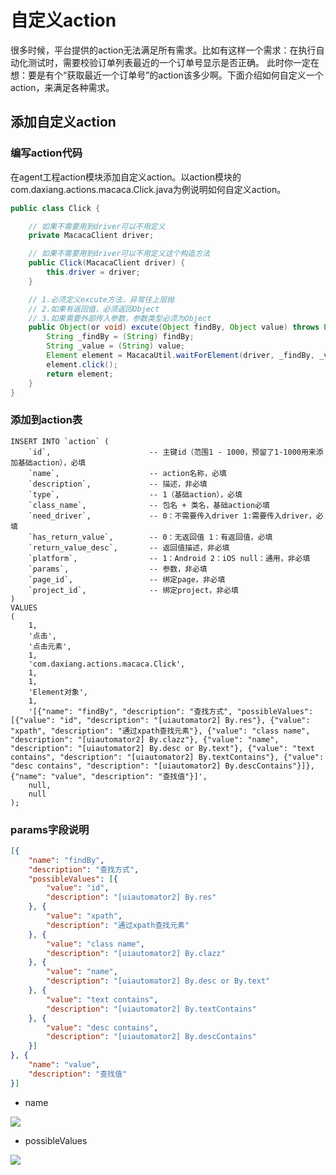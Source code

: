 # 自定义action

很多时候，平台提供的action无法满足所有需求。比如有这样一个需求：在执行自动化测试时，需要校验订单列表最近的一个订单号显示是否正确。
此时你一定在想：要是有个“获取最近一个订单号”的action该多少啊。下面介绍如何自定义一个action，来满足各种需求。

## 添加自定义action

### 编写action代码
在agent工程action模块添加自定义action。以action模块的com.daxiang.actions.macaca.Click.java为例说明如何自定义action。
```java
public class Click {

    // 如果不需要用到driver可以不用定义
    private MacacaClient driver;

    // 如果不需要用到driver可以不用定义这个构造方法
    public Click(MacacaClient driver) {
        this.driver = driver;
    }

    // 1.必须定义excute方法，异常往上层抛
    // 2.如果有返回值，必须返回Object
    // 3.如果需要外部传入参数，参数类型必须为Object
    public Object(or void) excute(Object findBy, Object value) throws Exception {
        String _findBy = (String) findBy;
        String _value = (String) value;
        Element element = MacacaUtil.waitForElement(driver, _findBy, _value, ImplicitlyWait.DEFAULT_MILLISECOND);
        element.click();
        return element;
    }
}
```

### 添加到action表
```
INSERT INTO `action` (
	`id`,                      -- 主键id（范围1 - 1000，预留了1-1000用来添加基础action），必填
	`name`,                    -- action名称，必填
	`description`,             -- 描述，非必填
	`type`,                    -- 1（基础action），必填
	`class_name`,              -- 包名 + 类名，基础action必填
	`need_driver`,             -- 0：不需要传入driver 1:需要传入driver，必填
	`has_return_value`,        -- 0：无返回值 1：有返回值，必填
	`return_value_desc`,       -- 返回值描述，非必填
	`platform`,                -- 1：Android 2：iOS null：通用，非必填
	`params`,                  -- 参数，非必填
    `page_id`,                 -- 绑定page，非必填
    `project_id`,              -- 绑定project，非必填
)
VALUES
(
    1,
    '点击',
    '点击元素',
    1,
    'com.daxiang.actions.macaca.Click',
    1,
    1,
    'Element对象',
    1,
    '[{"name": "findBy", "description": "查找方式", "possibleValues": [{"value": "id", "description": "[uiautomator2] By.res"}, {"value": "xpath", "description": "通过xpath查找元素"}, {"value": "class name", "description": "[uiautomator2] By.clazz"}, {"value": "name", "description": "[uiautomator2] By.desc or By.text"}, {"value": "text contains", "description": "[uiautomator2] By.textContains"}, {"value": "desc contains", "description": "[uiautomator2] By.descContains"}]}, {"name": "value", "description": "查找值"}]',
    null,
    null
);
```

### params字段说明

```json
[{
	"name": "findBy",
	"description": "查找方式",
	"possibleValues": [{
		"value": "id",
		"description": "[uiautomator2] By.res"
	}, {
		"value": "xpath",
		"description": "通过xpath查找元素"
	}, {
		"value": "class name",
		"description": "[uiautomator2] By.clazz"
	}, {
		"value": "name",
		"description": "[uiautomator2] By.desc or By.text"
	}, {
		"value": "text contains",
		"description": "[uiautomator2] By.textContains"
	}, {
		"value": "desc contains",
		"description": "[uiautomator2] By.descContains"
	}]
}, {
	"name": "value",
	"description": "查找值"
}]
```

* name
<img src="/assets/param_name.png" class="zoom">

* possibleValues
<img src="/assets/param_possible_values.png" class="zoom">
